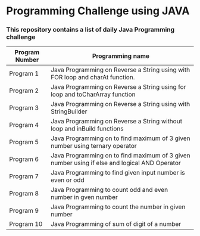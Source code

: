 # Programming Challenge using JAVA
### This repository contains a list of daily Java Programming challenge

| Program Number | Programming name	| 
| -------------- | ----------------- |
| Program 1 |	Java Programming on Reverse a String using with FOR loop and charAt function.| 
| Program 2 |	Java Programming on Reverse a String using for loop and toCharArray function |
| Program 3	| Java Programming on Reverse a String using with StringBuilder  | Program 13	|
| Program 4	| Java Programming on Reverse a String without loop and inBuild functions | 
| Program 5	| Java Programming on to find maximum of 3 given number using ternary operator |
| Program 6	| Java Programming on to find maximum of 3 given number using if else  and logical AND Operator |
| Program 7	| Java Programming to find given input number is even or odd | 
| Program 8	| Java Programming to count odd and even number in gven number | 
| Program 9	| Java Programming to count the number in given number | 
| Program 10	| Java Programming of sum of digit of a number | 

